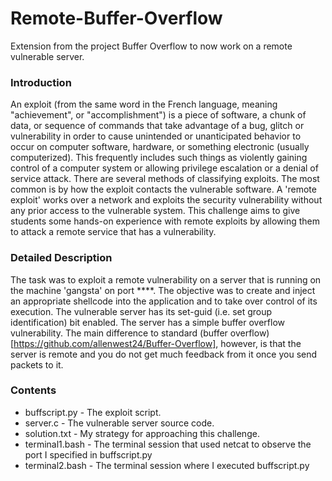 # Remote-Buffer-Overflow
Extension from the project Buffer Overflow to now work on a remote vulnerable server. 

### Introduction

An exploit (from the same word in the French language, meaning "achievement", or "accomplishment") is a piece of software, a chunk of data, or sequence of commands that take advantage of a bug, glitch or vulnerability in order to cause unintended or unanticipated behavior to occur on computer software, hardware, or something electronic (usually computerized). This frequently includes such things as violently gaining control of a computer system or allowing privilege escalation or a denial of service attack. There are several methods of classifying exploits. The most common is by how the exploit contacts the vulnerable software. A 'remote exploit' works over a network and exploits the security vulnerability without any prior access to the vulnerable system. This challenge aims to give students some hands-on experience with remote exploits by allowing them to attack a remote service that has a vulnerability.

### Detailed Description

The task was to exploit a remote vulnerability on a server that is running on the machine 'gangsta' on port ****. The objective was to 
create and inject an appropriate shellcode into the application and to take over control of its execution. The vulnerable server has its
set-guid (i.e. set group identification) bit enabled. The server has a simple buffer overflow vulnerability. The main difference to 
standard (buffer overflow)[https://github.com/allenwest24/Buffer-Overflow], however, is that the server is remote and you do not get
much feedback from it once you send packets to it. 

### Contents
- buffscript.py - The exploit script.
- server.c - The vulnerable server source code.
- solution.txt - My strategy for approaching this challenge.
- terminal1.bash - The terminal session that used netcat to observe the port I specified in buffscript.py
- terminal2.bash - The terminal session where I executed buffscript.py
